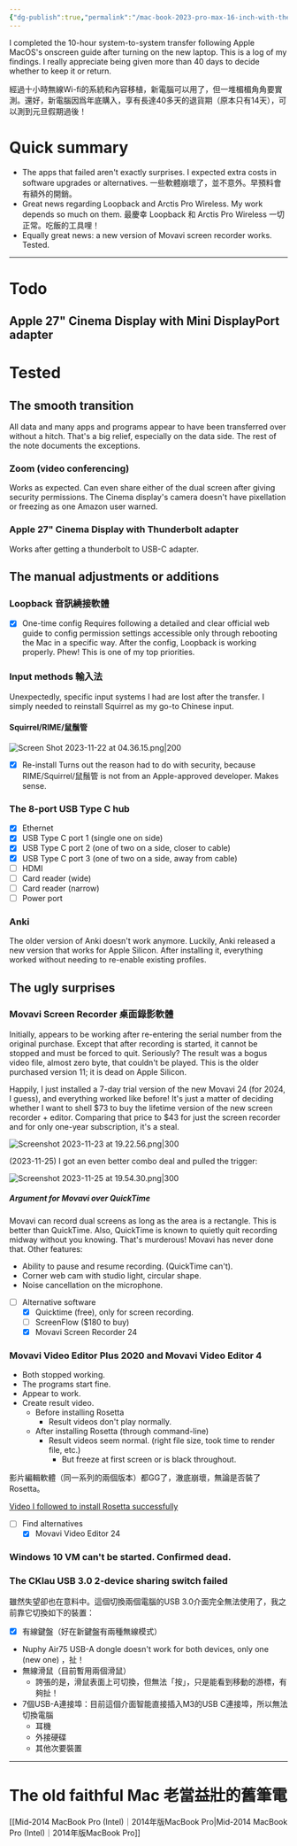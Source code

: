 ```yaml
---
{"dg-publish":true,"permalink":"/mac-book-2023-pro-max-16-inch-with-the-m3-chip-upgrade-log-mac-intel-m3/","noteIcon":"2"}
---
```


I completed the 10-hour system-to-system transfer following Apple MacOS's onscreen guide after turning on the new laptop. This is a log of my findings. I really appreciate being given more than 40 days to decide whether to keep it or return.

經過十小時無線Wi-fi的系統和內容移植，新電腦可以用了，但一堆楣楣角角要實測。還好，新電腦因爲年底購入，享有長達40多天的退貨期（原本只有14天），可以測到元旦假期過後！
# Quick summary

- The apps that failed aren't exactly surprises. I expected extra costs in software upgrades or alternatives. 一些軟體崩壞了，並不意外。早預料會有額外的開銷。
- Great news regarding Loopback and Arctis Pro Wireless. My work depends so much on them. 最慶幸 Loopback 和 Arctis Pro Wireless 一切正常。吃飯的工具哩！
- Equally great news: a new version of Movavi screen recorder works. Tested.

---
# Todo

## Apple 27" Cinema Display with Mini DisplayPort adapter

# Tested

## The smooth transition

All data and many apps and programs appear to have been transferred over without a hitch. That's a big relief, especially on the data side. The rest of the note documents the exceptions.
### Zoom (video conferencing)

Works as expected. Can even share either of the dual screen after giving security permissions. The Cinema display's camera doesn't have pixellation or freezing as one Amazon user warned.
### Apple 27" Cinema Display with Thunderbolt adapter

Works after getting a thunderbolt to USB-C adapter.
## The manual adjustments or additions
### Loopback 音訊繞接軟體

- [x] One-time config
Requires following a detailed and clear official web guide to config permission settings accessible only through rebooting the Mac in a specific way. After the config, Loopback is working properly. Phew! This is one of my top priorities.
### Input methods 輸入法

Unexpectedly, specific input systems I had are lost after the transfer. I simply needed to reinstall Squirrel as my go-to Chinese input.
#### Squirrel/RIME/鼠鬚管

![Screen Shot 2023-11-22 at 04.36.15.png|200](/img/user/_attachments/Screen%20Shot%202023-11-22%20at%2004.36.15.png)

- [x] Re-install
Turns out the reason had to do with security, because RIME/Squirrel/鼠鬚管 is not from an Apple-approved developer. Makes sense. 
### The 8-port USB Type C hub

- [x] Ethernet
- [x] USB Type C port 1 (single one on side)
- [x] USB Type C port 2 (one of two on a side, closer to cable)
- [x] USB Type C port 3 (one of two on a side, away from cable)
- [ ] HDMI
- [ ] Card reader (wide)
- [ ] Card reader (narrow)
- [ ] Power port
### Anki

The older version of Anki doesn't work anymore. Luckily, Anki released a new version that works for Apple Silicon. After installing it, everything worked without needing to re-enable existing profiles.
## The ugly surprises

### Movavi Screen Recorder 桌面錄影軟體

Initially, appears to be working after re-entering the serial number from the original purchase. Except that after recording is started, it cannot be stopped and must be forced to quit. Seriously? The result was a bogus video file, almost zero byte, that couldn't be played. This is the older purchased version 11; it is dead on Apple Silicon.

Happily, I just installed a 7-day trial version of the new Movavi 24 (for 2024, I guess), and everything worked like before! It's just a matter of deciding whether I want to shell $73 to buy the lifetime version of the new screen recorder + editor. Comparing that price to $43 for just the screen recorder and for only one-year subscription, it's a steal.

![Screenshot 2023-11-23 at 19.22.56.png|300](/img/user/_attachments/Screenshot%202023-11-23%20at%2019.22.56.png)

(2023-11-25) I got an even better combo deal and pulled the trigger:

![Screenshot 2023-11-25 at 19.54.30.png|300](/img/user/_attachments/Screenshot%202023-11-25%20at%2019.54.30.png)
##### Argument for Movavi over QuickTime

Movavi can record dual screens as long as the area is a rectangle. This is better than QuickTime. Also, QuickTime is known to quietly quit recording midway without you knowing. That's murderous! Movavi has never done that. Other features:
- Ability to pause and resume recording. (QuickTime can't).
- Corner web cam with studio light, circular shape.
- Noise cancellation on the microphone.

- [ ] Alternative software
	- [x] Quicktime (free), only for screen recording.
	- [ ] ScreenFlow ($180 to buy)
	- [x] Movavi Screen Recorder 24
### Movavi Video Editor Plus 2020 and Movavi Video Editor 4

- Both stopped working.
- The programs start fine.
- Appear to work.
- Create result video.
	- Before installing Rosetta
		- Result videos don't play normally.
	- After installing Rosetta (through command-line)
		- Result videos seem normal. (right file size, took time to render file, etc.)
			- But freeze at first screen or is black throughout.

影片編輯軟體（同一系列的兩個版本）都GG了，澈底崩壞，無論是否裝了Rosetta。

[Video I followed to install Rosetta successfully](https://www.youtube.com/watch?v=hlG_6Qz1nTw)

- [ ] Find alternatives
	- [x] Movavi Video Editor 24
### Windows 10 VM can't be started. Confirmed dead.

### The CKlau USB 3.0 2-device sharing switch failed

雖然失望卻也在意料中。這個切換兩個電腦的USB 3.0介面完全無法使用了，我之前靠它切換如下的裝置：

- [x] 有線鍵盤（好在新鍵盤有兩種無線模式）
- Nuphy Air75 USB-A dongle doesn't work for both devices, only one (new one) ，扯！
- 無線滑鼠（目前暫用兩個滑鼠）
	- 誇張的是，滑鼠表面上可切換，但無法「按」，只是能看到移動的游標，有夠扯！
- 7個USB-A連接埠：目前這個介面智能直接插入M3的USB C連接埠，所以無法切換電腦
	- 耳機
	- 外接硬碟
	- 其他次要裝置

---
# The old faithful Mac 老當益壯的舊筆電

[[Mid-2014 MacBook Pro (Intel)｜2014年版MacBook Pro\|Mid-2014 MacBook Pro (Intel)｜2014年版MacBook Pro]]